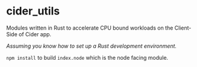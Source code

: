 # cider_utils
Modules written in Rust to accelerate CPU bound workloads on the Client-Side of Cider app.

*Assuming you know how to set up a Rust development environment.*

`npm install` to build `index.node` which is the node facing module.

